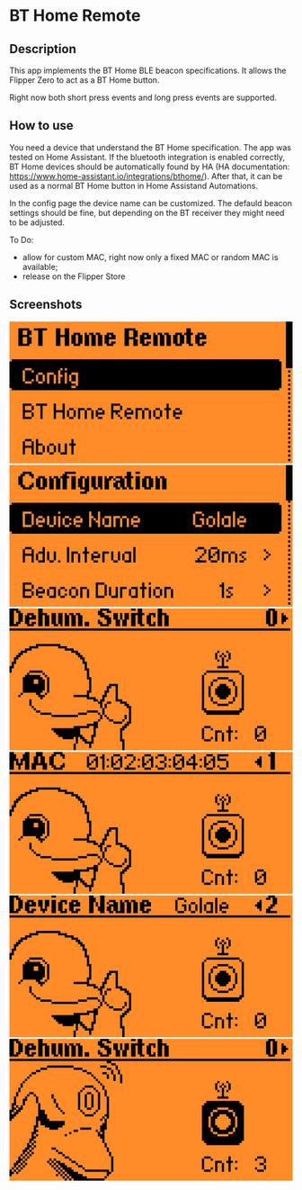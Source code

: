 # BT Home Remote
## Description
This app implements the BT Home BLE beacon specifications. 
It allows the Flipper Zero to act as a BT Home button.

Right now both short press events and long press events are supported.

## How to use
You need a device that understand the BT Home specification. The app was tested on Home Assistant.
If the bluetooth integration is enabled correctly, BT Home devices should be automatically found by HA (HA documentation: https://www.home-assistant.io/integrations/bthome/).
After that, it can be used as a normal BT Home button in Home Assistand Automations.

In the config page the device name can be customized. The defauld beacon settings should be fine, but depending on the BT receiver they might need to be adjusted.

To Do:
- allow for custom MAC, right now only a fixed MAC or random MAC is available;
- release on the Flipper Store

## Screenshots

![Home Page](screenshots/home.png)
![Config. Page](screenshots/config.png)
![Beacon Page 1](screenshots/beacon1.png)
![Beacon Page 2](screenshots/beacon2.png)
![Beacon Page 3](screenshots/beacon3.png)
![Beacon Page Send](screenshots/beacon_send.png)